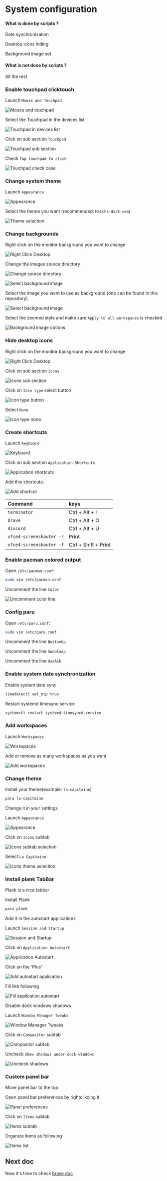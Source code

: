 # System configuration

#### What is done by scripts ?

Date synchronization

Desktop icons hiding

Background image set

#### What is not done by scripts ?

All the rest

### Enable touchpad clicktouch

Launch `Mouse and Touchpad`

![Mouse and touchpad](img/system_mouse-and-touchpad.png)

Select the Touchpad in the devices list

![Touchpad in devices list](img/system_touchpad-in-list.png)

Click on sub section `Touchpad`

![Touchpad sub section](img/system_touchpad-subsection.png)

Check `Tap touchpad to click`

![Touchpad check case](img/system_touchpad-check-case.png)

### Change system theme

Launch `Appearance`

![Appearance](img/system_appearance.png)

Select the theme you want (recommended: `Matcha-dark-sea`)

![Theme selection](img/system_theme.png)

### Change backgrounds

Right click on the monitor background you want to change

![Right Click Desktop](img/system_right-click-desktop.png)

Change the images source directory

![Change source directory](img/system_change-background-source-directory.png)

![Select background image](img/system_select-background-source-directory.png)

Select the image you want to use as background (one can be found in this repository)

![Select background image](img/system_select-background-image.png)

Select the zoomed style and make sure `Apply to all workspaces` is checked

![Background image options](img/system_background-image-options.png)

### Hide desktop icons

Right click on the monitor background you want to change

![Right Click Desktop](img/system_right-click-desktop.png)

Click on sub section `Icons`

![Icons sub section](img/system_icons-subsection.png)

Click on `Icon type` select button

![Icon type button](img/system_icon-type-button.png)

Select `None`

![Icon type none](img/system_icon-type-none.png)

### Create shortcuts

Launch `Keyboard`

![Keyboard](img/system_keyboard.png)

Click on sub section `Application Shortcuts`

![Application shortcuts](img/system_application-shortcuts.png)

Add this shortcuts:

![Add shortcut](img/system_add-shortcut.png)

|Command                 |keys                |
|:-----------------------|:-------------------|
|`terminator`            |Ctrl + Alt + I      |
|`brave`                 |Ctrl + Alt + O      |
|`discord`               |Ctrl + Alt + U      |
|`xfce4-screenshouter -r`|Print               |
|`xfce4-screenshouter -f`|Ctrl + Shift + Print|

### Enable pacman colored output

Open `/etc/pacman.conf`:

```bash
sudo vim /etc/pacman.conf
```

Uncomment the line `Color`

![Uncomment color line](img/system_pacman-color.png)

### Config paru

Open `/etc/paru.conf`:

```bash
sudo vim /etc/paru.conf
```

Uncomment the line `BottomUp`

Uncomment the line `Sudoloop`

Uncomment the line `UseAsk`

### Enable system date synchronization

Enable system date sync

```bash
timedatectl set_ntp true
```

Restart systemd timesync service

```bash
systemctl restart systemd-timesyncd.service
```

### Add workspaces

Launch `Workspaces`

![Workspaces](img/system_workspaces.png)

Add or remove as many workspaces as you want

![Add workspaces](img/system_add-workspaces.png)

### Change theme

Install your theme(example: `la-capitaine`)

```bash
paru la-capitaine
```

Change it in your settings

Launch `Appearance`

![Appearance](img/system_appearance.png)

Click on `Icons` subtab

![Icons subtab selection](img/system_icon-subtab.png)

Select `La Capitaine`

![Icons theme selection](img/system_icon-theme-selection.png)

### Install plank TabBar

Plank is a nice tabbar

Install Plank

```bash
paru plank
```

Add it in the autostart applications

Launch `Session and Startup`

![Session and Startup](img/system_session-and-startup.png)

Click on `Application Autostart`

![Application Autostart](img/system_application-autostart.png)

Click on the 'Plus'

![Add autostart application](img/system_add-application-autostart.png)

Fill like following

![Fill application autostart](img/system_add-application-autostart-fill.png)

Disable dock windows shadows

Launch `Window Manager Tweaks`

![Window Manager Tweaks](img/system_window-manager-tweaks.png)

Click on `Compositor` subtab

![Compositor subtab](img/system_compositor-subtab.png)

Uncheck `Show shadows under dock windows`

![Uncheck shadows](img/system_uncheck-shadows.png)

### Custom panel bar

Move panel bar to the top

Open panel bar preferences by rightclikcing it

![Panel preferences](img/system_panel-preferences.png)

Click on `Items` subtab

![Items subtab](img/system_items-subtab.png)

Organize items as following

![Items list](img/system_panel-items.png)

## Next doc

Now it's time to check [brave doc](brave.md)
